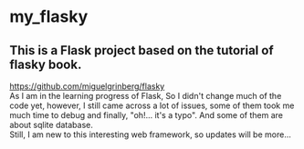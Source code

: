 # my_flasky
## This is a Flask project based on the tutorial of flasky book.  
https://github.com/miguelgrinberg/flasky  
As I am in the learning progress of Flask, So I didn't change much of the code yet, however, I still came across a lot of issues, some of them took me much time to debug and finally, "oh!... it's a typo". And some of them are about sqlite database.  
Still, I am new to this interesting web framework, so updates will be more...
